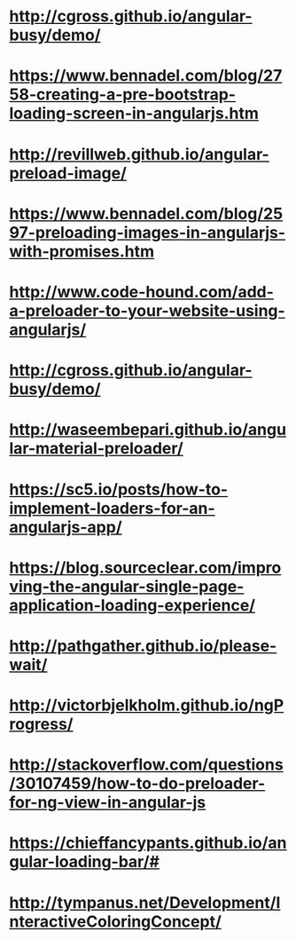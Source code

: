 # http://cgross.github.io/angular-busy/demo/
# https://www.bennadel.com/blog/2758-creating-a-pre-bootstrap-loading-screen-in-angularjs.htm
# http://revillweb.github.io/angular-preload-image/
# https://www.bennadel.com/blog/2597-preloading-images-in-angularjs-with-promises.htm
# http://www.code-hound.com/add-a-preloader-to-your-website-using-angularjs/
# http://cgross.github.io/angular-busy/demo/
# http://waseembepari.github.io/angular-material-preloader/
# https://sc5.io/posts/how-to-implement-loaders-for-an-angularjs-app/
# https://blog.sourceclear.com/improving-the-angular-single-page-application-loading-experience/
# http://pathgather.github.io/please-wait/
# http://victorbjelkholm.github.io/ngProgress/
# http://stackoverflow.com/questions/30107459/how-to-do-preloader-for-ng-view-in-angular-js
# https://chieffancypants.github.io/angular-loading-bar/#
# http://tympanus.net/Development/InteractiveColoringConcept/
